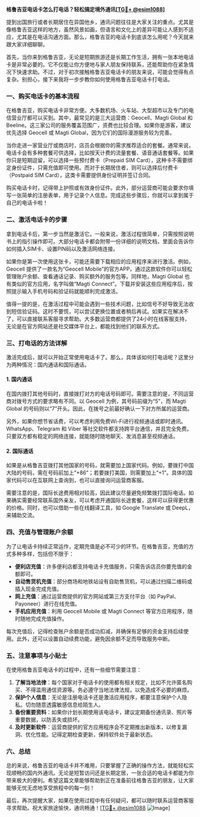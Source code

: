 **格鲁吉亚电话卡怎么打电话？轻松搞定境外通讯[[TG💪+ @esim1088](https://t.me/s/esim1088)]**

提到出国旅行或者长期居住在异国他乡，通讯问题往往是大家关注的重点。尤其是像格鲁吉亚这样的地方，虽然风景如画，但语言和文化上的差异可能让人感到不适应，尤其是在电话沟通方面。那么，格鲁吉亚的电话卡到底该怎么用呢？今天就来跟大家详细聊聊。

首先，当你来到格鲁吉亚，无论是短期旅游还是长期工作生活，拥有一张本地电话卡是非常必要的。它不仅能让你方便地与家人朋友保持联系，还能帮助你在紧急情况下快速求助。不过，对于初次接触格鲁吉亚电话卡的朋友来说，可能会觉得有点复杂。别担心，接下来我将一步步教你如何使用格鲁吉亚电话卡打电话。

### 一、购买电话卡的基本流程

在格鲁吉亚，购买电话卡非常方便。大多数机场、火车站、大型超市以及专门的电信营业厅都可以买到。其中，最常见的是三大运营商：Geocell、Magti Global 和 Beeline。这三家公司的服务覆盖范围广，资费也比较合理。如果你是游客，建议优先选择 Geocell 或 Magti Global，因为它们的国际漫游服务较为完善。

当你走进一家营业厅或商店时，店员会根据你的需求推荐适合的套餐。通常来说，电话卡会有多种套餐可供选择，比如按天计费的流量套餐、语音通话套餐等。如果你只是短期逗留，可以选择一些预付费卡（Prepaid SIM Card），这种卡不需要绑定身份证件，只需充值即可使用。而对于长期居住者，则可以选择后付费卡（Postpaid SIM Card），这类卡需要提供身份证明并签订合同。

购买电话卡时，记得带上护照或有效身份证件。此外，部分运营商可能会要求你填写一张简单的注册表单，用于记录个人信息。完成这些步骤后，你就可以拿到属于自己的电话卡啦！

### 二、激活电话卡的步骤

拿到电话卡后，第一步当然是激活它。一般来说，激活过程很简单，只需按照说明书上的指引操作即可。大部分电话卡都会附带一份详细的说明文档，里面会告诉你如何插入SIM卡、设置PIN码以及激活网络连接。

如果你是第一次使用这张卡，可能还需要下载相应的应用程序来进行激活。例如，Geocell 提供了一款名为“Geocell Mobile”的官方APP，通过这款软件你可以轻松管理账户余额、查看通话记录、购买额外的服务包等。同样地，Magti Global 也有类似的官方应用，名字叫做“Magti Connect”。下载并安装这些应用程序后，按照提示输入手机号码和验证码就能顺利完成激活。

值得一提的是，在激活过程中可能会遇到一些技术问题，比如信号不好导致无法收到短信验证码。这时不要慌，可以尝试更换位置或者稍后再试。如果实在解决不了，可以直接联系客服寻求帮助。大多数运营商都提供了24小时在线客服支持，无论是在官方网站还是社交媒体平台上，都能找到他们的联系方式。

### 三、打电话的方法详解

激活完成后，就可以开始正常使用电话卡了。那么，具体该如何打电话呢？这里分为两种情况：国内通话和国际通话。

#### 1. 国内通话

在国内拨打其他号码时，直接拨打对方的电话号码即可。需要注意的是，不同运营商对拨号方式的要求略有不同。以 Geocell 为例，其号码前缀为“5”，而 Magti Global 的号码则以“7”开头。因此，在拨号之前最好确认一下对方所属的运营商。

另外，如果你想节省话费，可以考虑利用免费Wi-Fi进行视频通话或即时通讯。WhatsApp、Telegram 和 Viber 等社交软件都支持跨平台通信，并且完全免费。只要双方都有稳定的网络连接，就能随时随地聊天、发消息甚至视频通话。

#### 2. 国际通话

如果是从格鲁吉亚拨打其他国家的号码，就需要加上国家代码。例如，要拨打中国大陆的号码，需在号码前加上“+86”；若要拨打美国，则需要加上“+1”。具体的国家代码可以在互联网上查询到，也可以直接询问运营商客服。

需要注意的是，国际长途费用相对较高，因此建议尽量避免频繁拨打国际电话。如果确实需要经常联系国外亲友，可以考虑开通国际长途套餐，这样可以获得更优惠的价格。同时，也可以借助一些在线翻译工具，如 Google Translate 或 DeepL，来辅助交流。

### 四、充值与管理账户余额

为了让电话卡持续正常运作，定期充值是必不可少的环节。在格鲁吉亚，充值的方式多种多样，包括但不限于：

- **便利店充值**：许多便利店都支持电话卡充值服务，只需告诉店员你要充值的金额即可。
- **自动售货机充值**：部分商场和地铁站设有自助售货机，可以通过扫描二维码或插入现金完成充值。
- **网上充值**：通过运营商提供的官方网站或第三方支付平台（如 PayPal、Payoneer）进行在线充值。
- **手机应用充值**：利用 Geocell Mobile 或 Magti Connect 等官方应用程序，随时随地完成充值操作。

每次充值后，记得检查账户余额是否成功扣减，并确保有足够的资金支持后续使用。此外，还可以设置自动续费功能，避免因余额不足而导致服务中断。

### 五、注意事项与小贴士

在使用格鲁吉亚电话卡的过程中，还有一些细节需要注意：

1. **了解当地法律**：每个国家对于电话卡的使用都有相关规定，比如不允许匿名购买、不得滥用通信资源等。务必遵守当地法律法规，以免造成不必要的麻烦。
2. **保护个人信息**：无论是注册电话卡还是激活应用程序，都要注意保护个人隐私。切勿随意透露敏感信息给陌生人。
3. **备份重要资料**：如果你计划长期使用该电话卡，建议定期备份通讯录、照片等重要数据，以防丢失或损坏。
4. **及时更新软件**：运营商提供的官方应用程序会不定期推出新版本，以修复漏洞、优化性能。记得定期检查更新，保持软件处于最新状态。

### 六、总结

总的来说，格鲁吉亚的电话卡并不难用，只要掌握了正确的操作方法，就能轻松实现顺畅的国内外通讯。无论是短暂访问还是长期定居，一张合适的电话卡都能为你带来极大的便利。希望这篇文章能够帮助到正在准备前往格鲁吉亚的朋友，让大家能够无忧无虑地享受旅程中的每一刻！

最后，再次提醒大家，如果在使用过程中有任何疑问，都可以随时联系运营商客服寻求帮助。祝大家旅途愉快，通讯畅通！[[TG💪+ @esim1088](https://t.me/s/esim1088) ![Image](https://i.postimg.cc/4NQfJmqS/Snipaste-2025-05-13-00-14-12.png)]